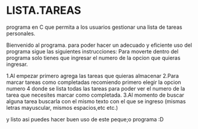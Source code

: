 # LISTA.TAREAS
programa en C que permita a los usuarios gestionar una lista de tareas personales.

Bienvenido al programa.
para poder hacer un adecuado y eficiente uso del programa sigue las siguientes instrucciones:
Para moverte dentro del programa solo tienes que ingresar el numero de la opcion que quieras ingresar.

1.Al empezar primero agrega las tareas que quieras almacenar 
2.Para marcar tareas como completadas recomiendo primero elegir la opcion numero 4 donde se lista todas las tareas para poder ver el numero de la tarea que necesites marcar como completada.
3.Al momento de buscar alguna tarea buscarla con el mismo texto con el que se ingreso (mismas letras mayuscular, mismos espacios,etc etc.)

y listo asi puedes hacer buen uso de este peque;o programa :D
